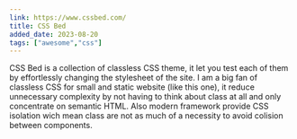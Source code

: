 ```yaml
---
link: https://www.cssbed.com/
title: CSS Bed
added_date: 2023-08-20
tags: ["awesome","css"]
---
```

CSS Bed is a collection of classless CSS theme, it let you test
each of them by effortlessly changing the stylesheet of the site. I am a big
fan of classless CSS for small and static website (like this one), it reduce
unnecessary complexity by not having to think about class at all and only
concentrate on semantic HTML. Also modern framework provide CSS isolation wich
mean class are not as much of a necessity to avoid colision between components.

